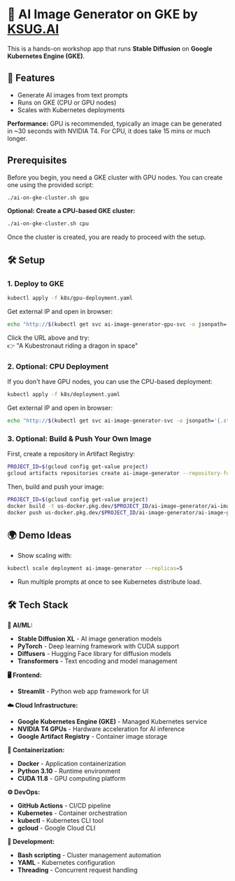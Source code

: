 # 🎨 AI Image Generator on GKE by [KSUG.AI](https://ksug.ai)

This is a hands-on workshop app that runs **Stable Diffusion** on **Google Kubernetes Engine (GKE)**.

## 🚀 Features
- Generate AI images from text prompts
- Runs on GKE (CPU or GPU nodes)
- Scales with Kubernetes deployments

**Performance:** GPU is recommended, typically an image can be generated in ~30 seconds with NVIDIA T4. For CPU, it does take 15 mins or much longer.

## Prerequisites

Before you begin, you need a GKE cluster with GPU nodes. You can create one using the provided script:

```bash
./ai-on-gke-cluster.sh gpu
```

**Optional: Create a CPU-based GKE cluster:**
```bash
./ai-on-gke-cluster.sh cpu
```
Once the cluster is created, you are ready to proceed with the setup.

## 🛠 Setup

### 1. Deploy to GKE
```bash
kubectl apply -f k8s/gpu-deployment.yaml
```

Get external IP and open in browser:
```bash
echo "http://$(kubectl get svc ai-image-generator-gpu-svc -o jsonpath='{.status.loadBalancer.ingress[0].ip}')"
```

Click the URL above and try:  
👉 "A Kubestronaut riding a dragon in space"

### 2. Optional: CPU Deployment
If you don't have GPU nodes, you can use the CPU-based deployment:
```bash
kubectl apply -f k8s/deployment.yaml
```

Get external IP and open in browser:
```bash
echo "http://$(kubectl get svc ai-image-generator-svc -o jsonpath='{.status.loadBalancer.ingress[0].ip}')"
```

### 3. Optional: Build & Push Your Own Image

First, create a repository in Artifact Registry:

```bash
PROJECT_ID=$(gcloud config get-value project)
gcloud artifacts repositories create ai-image-generator --repository-format=docker --location=us-central1 --description="AI Image Generator repository"
```

Then, build and push your image:

```bash
PROJECT_ID=$(gcloud config get-value project)
docker build -t us-docker.pkg.dev/$PROJECT_ID/ai-image-generator/ai-image-generator:latest .
docker push us-docker.pkg.dev/$PROJECT_ID/ai-image-generator/ai-image-generator:latest
```

## 🌍 Demo Ideas
- Show scaling with:
```bash
kubectl scale deployment ai-image-generator --replicas=5
```
- Run multiple prompts at once to see Kubernetes distribute load.

## 🛠 Tech Stack

**🤖 AI/ML:**
- **Stable Diffusion XL** - AI image generation models
- **PyTorch** - Deep learning framework with CUDA support
- **Diffusers** - Hugging Face library for diffusion models
- **Transformers** - Text encoding and model management

**🖥️ Frontend:**
- **Streamlit** - Python web app framework for UI

**☁️ Cloud Infrastructure:**
- **Google Kubernetes Engine (GKE)** - Managed Kubernetes service
- **NVIDIA T4 GPUs** - Hardware acceleration for AI inference
- **Google Artifact Registry** - Container image storage

**🐳 Containerization:**
- **Docker** - Application containerization
- **Python 3.10** - Runtime environment
- **CUDA 11.8** - GPU computing platform

**⚙️ DevOps:**
- **GitHub Actions** - CI/CD pipeline
- **Kubernetes** - Container orchestration
- **kubectl** - Kubernetes CLI tool
- **gcloud** - Google Cloud CLI

**🔧 Development:**
- **Bash scripting** - Cluster management automation
- **YAML** - Kubernetes configuration
- **Threading** - Concurrent request handling
